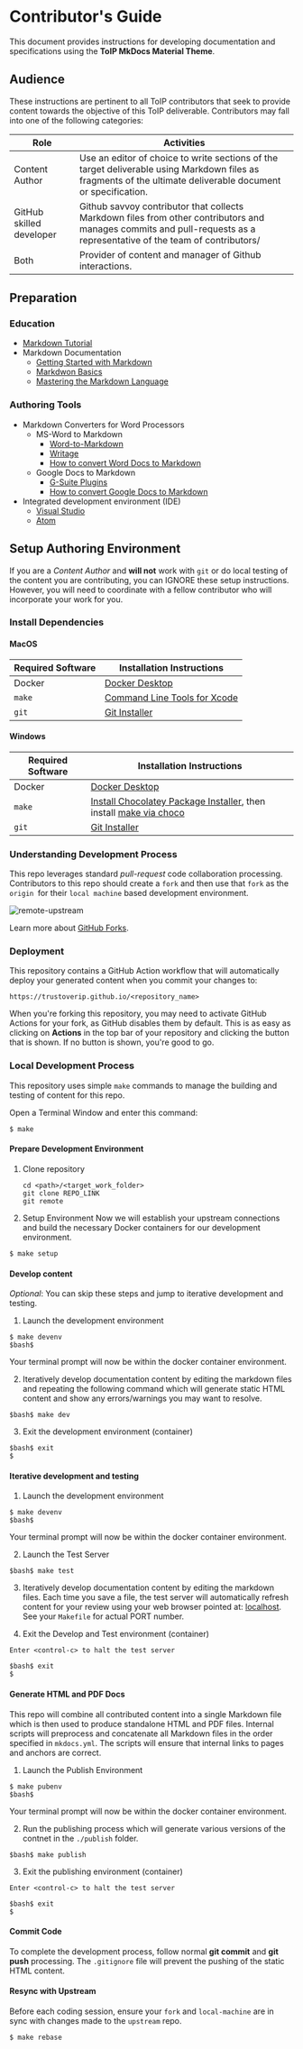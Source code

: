#  Contributor's Guide
This document provides instructions for developing documentation and specifications using the **ToIP MkDocs Material Theme**.

## Audience
These instructions are pertinent to all ToIP contributors that seek to provide content towards the objective of this ToIP deliverable. Contributors may fall into one of the following categories:

| Role | Activities |
| --- | --- |
| Content Author | Use an editor of choice to write sections of the target deliverable using Markdown files as fragments of the ultimate deliverable document or specification. |
| GitHub skilled developer | Github savvoy contributor that collects Markdown files from other contributors and manages commits and pull-requests as a representative of the team of  contributors/ |
| Both | Provider of content and manager of Github interactions. |

## Preparation

### Education

* [Markdown Tutorial](https://www.markdowntutorial.com/)
* Markdown Documentation
    * [Getting Started with Markdown](https://www.markdownguide.org/getting-started/)
    * [Markdwon Basics](https://www.markdownguide.org/basic-syntax/)
    * [Mastering the Markdown Language](https://guides.github.com/features/mastering-markdown/)

### Authoring Tools

* Markdown Converters for Word Processors
    * MS-Word to Markdown
        * [Word-to-Markdown](https://word2md.com/)
        * [Writage](https://www.writage.com/)
        * [How to convert Word Docs to Markdown](https://medium.com/@ravinduk369/convert-a-ms-word-document-to-markdown-e0e99c41cfab)
    * Google Docs to Markdown
        * [G-Suite Plugins](https://gsuite.google.com/marketplace/app/docs_to_markdown/700168918607)
        * [How to convert Google Docs to Markdown](https://unslush.substack.com/p/how-to-convert-a-google-doc-to-markdown)
* Integrated development environment (IDE)
    * [Visual Studio](https://code.visualstudio.com/)
    * [Atom](https://atom.io)

## Setup Authoring Environment

If you are a _Content Author_ and **will not** work with `git` or do local testing of the content you are contributing, you can IGNORE these setup instructions. However, you will need to coordinate with a fellow contributor who will incorporate your work for you.

### Install Dependencies

#### MacOS

| Required Software | Installation Instructions |
| --- | --- |
| Docker | [Docker Desktop](https://www.docker.com/products/docker-desktop)|
| `make` | [Command Line Tools for Xcode](https://download.developer.apple.com/Developer_Tools/Command_Line_Tools_for_Xcode_12.2/Command_Line_Tools_for_Xcode_12.2.dmg)|
| `git` | [Git Installer](https://git-scm.com/book/en/v2/Getting-Started-Installing-Git)|

#### Windows

| Required Software | Installation Instructions |
| --- | --- |
| Docker | [Docker Desktop](https://www.docker.com/products/docker-desktop)|
| `make` | [Install Chocolatey Package Installer](https://chocolatey.org/install), then install [make via choco](https://chocolatey.org/packages/make)|
| `git` | [Git Installer](https://git-scm.com/book/en/v2/Getting-Started-Installing-Git)|

### Understanding Development Process
This repo leverages standard *pull-request* code collaboration processing. Contributors to this repo should create a `fork` and then use that `fork` as the `origin `for their `local machine` based development environment.

![remote-upstream](https://i.stack.imgur.com/cEJjT.png)

Learn more about [GitHub Forks](https://docs.github.com/en/free-pro-team@latest/github/getting-started-with-github/fork-a-repo).

### Deployment
This repository contains a GitHub Action workflow that will automatically deploy your generated content when you commit your changes to:

```
https://trustoverip.github.io/<repository_name>
```

When you're forking this repository, you may need to activate GitHub Actions for your fork, as GitHub disables them by default. This is as easy as clicking on __Actions__ in the top bar of your repository and clicking the button that is shown. If no button is shown, you're good to go.

### Local Development Process
This repository uses simple `make` commands to manage the building and testing of content for this repo.

Open a Terminal Window and enter this command:

```
$ make
```

#### Prepare Development Environment

1. Clone repository

    ```
    cd <path>/<target_work_folder>
    git clone REPO_LINK
    git remote
    ```

2. Setup Environment
Now we will establish your upstream connections and build the necessary Docker containers for our development environment.

```
$ make setup
```

#### Develop content
_Optional_: You can skip these steps and jump to iterative development and testing.

1.  Launch the development environment

```
$ make devenv
$bash$
```

Your terminal prompt will now be within the docker container environment.

2. Iteratively develop documentation content by editing the markdown files and repeating the following command which will generate static HTML content and show any errors/warnings you may want to resolve.

```
$bash$ make dev
```

3. Exit the development environment (container)

```
$bash$ exit
$
```

#### Iterative development and testing
1.  Launch the development environment

```
$ make devenv
$bash$
```

Your terminal prompt will now be within the docker container environment.

2. Launch the Test Server

```
$bash$ make test
```

3. Iteratively develop documentation content by editing the markdown files. Each time you save a file, the test server will automatically refresh content for your review using your web browser pointed at: [localhost](localhoat:8800). See your `Makefile` for actual PORT number.

3. Exit the Develop and Test environment (container)

```
Enter <control-c> to halt the test server

$bash$ exit
$
```

#### Generate HTML and PDF Docs
This repo will combine all contributed content into a single Markdown file which is then used to produce standalone HTML and  PDF files. Internal scripts will preprocess and concatenate all Markdown files in the order specified in `mkdocs.yml`. The scripts will ensure that internal links to pages and anchors are correct. 

1. Launch the Publish Environment

```
$ make pubenv
$bash$
```

Your terminal prompt will now be within the docker container environment.

2. Run the publishing process which will generate various versions of the contnet in the `./publish` folder.

```
$bash$ make publish
```

3. Exit the publishing environment (container)

```
Enter <control-c> to halt the test server

$bash$ exit
$
```

#### Commit Code
To complete the development process, follow normal **git commit** and **git push** processing. The ```.gitignore``` file will prevent the pushing of the static HTML content.

#### Resync with Upstream
Before each coding session, ensure your ```fork``` and ```local-machine``` are in sync with changes made to the ```upstream``` repo.

```
$ make rebase
```
